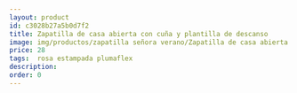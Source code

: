 ```yaml
---
layout: product
id: c3028b27a5b0d7f2
title: Zapatilla de casa abierta con cuña y plantilla de descanso
image: img/productos/zapatilla señora verano/Zapatilla de casa abierta con cuña y plantilla de descanso=28= rosa estampada plumaflex.webp
price: 28
tags:  rosa estampada plumaflex
description: 
order: 0
---
```

